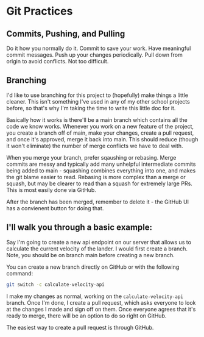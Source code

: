 # Git Practices

## Commits, Pushing, and Pulling

Do it how you normally do it. Commit to save your work. Have
meaningful commit messages. Push up your changes periodically.
Pull down from origin to avoid conflicts. Not too difficult.

## Branching

I'd like to use branching for this project to (hopefully) make 
things a little cleaner. This isn't something I've used in any of
my other school projects before, so that's why I'm taking the
time to write this little doc for it.

Basically how it works is there'll be a main branch which
contains all the code we know works. Whenever you work on a new
feature of the project, you create a branch off of main, make your
changes, create a pull request, and once it's approved, merge it 
back into main. This should reduce (though it won't eliminate)
the number of merge conflicts we have to deal with.

When you merge your branch, prefer sqaushing or rebasing. Merge
commits are messy and typically add many unhelpful intermediate
commits being added to main - squashing combines everything
into one, and makes the git blame easier to read. Rebasing is
more complex than a merge or squash, but may be clearer to read
than a squash for extremely large PRs. This is most easily done
via GitHub.

After the branch has been merged, remember to delete it - the 
GitHub UI has a convienent button for doing that.

## I'll walk you through a basic example:

Say I'm going to create a new api endpoint on our server that 
allows us to calculate the current velocity of the lander. I would
first create a branch. Note, you should be on branch main before
creating a new branch.

You can create a new branch directly on GitHub or with the
following command:

```bash
git switch -c calculate-velocity-api
```

I make my changes as normal, working on the 
`calculate-velocity-api` branch. Once I'm done, I create a pull 
request, which asks everyone to look at the changes I made and
sign off on them. Once everyone agrees that it's ready to merge,
there will be an option to do so right on GitHub.

The easiest way to create a pull request is through GitHub.
